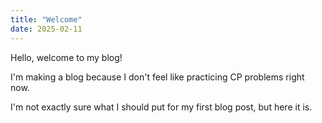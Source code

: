 ```yaml
---
title: "Welcome"
date: 2025-02-11
---
```


Hello, welcome to my blog!

I'm making a blog because I don't feel like practicing CP problems right now.

I'm not exactly sure what I should put for my first blog post, but here it is.
